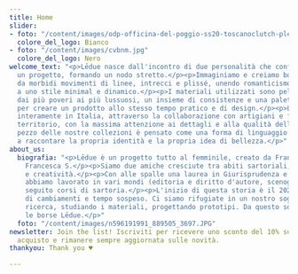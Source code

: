 ```yaml
---
title: Home
slider:
- foto: "/content/images/odp-officina-del-poggio-ss20-toscanoclutch-plexyfuxia.jpg"
  colore_del_logo: Bianco
- foto: "/content/images/cvbnm.jpg"
  colore_del_logo: Nero
welcome_text: "<p>Lēdue nasce dall'incontro di due personalità che confluiscono in
  un progetto, formando un nodo stretto.</p><p>Immaginiamo e creiamo borse caratterizzate
  da morbidi movimenti di linee, intrecci e plissé, unendo romanticismo e raffinatezza
  a uno stile minimal e dinamico.</p><p>I materiali utilizzati sono pelle e tessuti,
  dai più poveri ai più lussuosi, un insieme di consistenze e una palette di colori
  per creare un prodotto allo stesso tempo pratico e di design.</p><p>Lēdue investe
  interamente in Italia, attraverso la collaborazione con artigiani e fornitori del
  territorio, con la massima attenzione ai dettagli e alla qualità della lavorazione.</p><p>Ogni
  pezzo delle nostre collezioni è pensato come una forma di linguaggio che possa contribuire
  a raccontare la propria identità e la propria idea di bellezza.</p>"
about_us:
  biografia: "<p>Lēdue è un progetto tutto al femminile, creato da Francesca B. e
    Francesca S.</p><p>Siamo due amiche cresciute tra abiti sartoriali, artigianalità
    e creatività.</p><p>Con alle spalle una laurea in Giurisprudenza e Architettura,
    abbiamo lavorato in vari mondi (editoria e diritto d'autore, scenografia e moda),
    seguito corsi di sartoria.</p><p>L'inizio di questa storia è il 2020, anno pieno
    di cambiamenti e tempo sospeso. Ci siamo rifugiate in un nostro sogno, facendo
    ricerca, studiando i materiali, progettando prototipi. Da questo sogno nascono
    le borse Lēdue.</p>"
  foto: "/content/images/n596191991_889505_3697.JPG"
newsletter: Join the list! Iscriviti per ricevere uno sconto del 10% sul tuo primo
  acquisto e rimanere sempre aggiornata sulle novità.
thankyou: Thank you ♥

---
```

